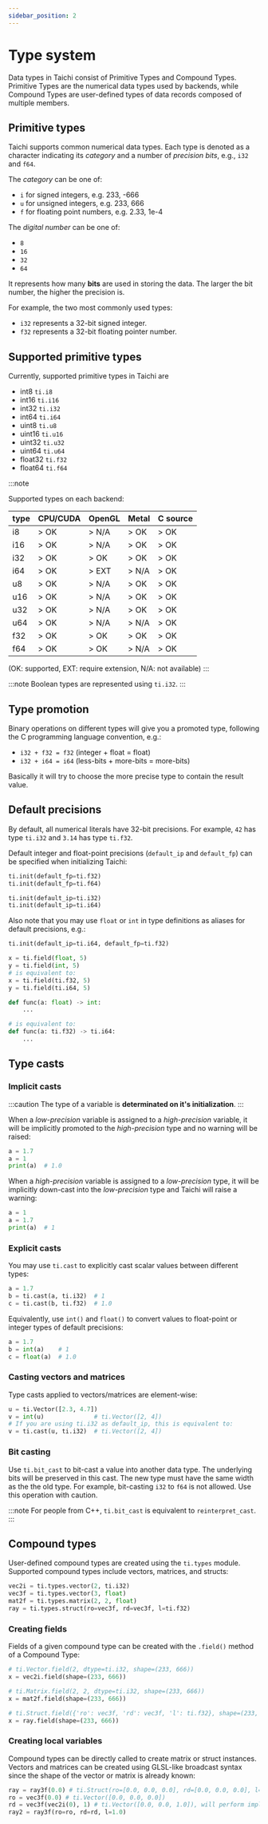 ```yaml
---
sidebar_position: 2
---
```


# Type system

Data types in Taichi consist of Primitive Types and Compound Types. Primitive Types are the numerical data types used by backends, while Compound Types are user-defined types of data records composed of multiple members.

## Primitive types

Taichi supports common numerical data types. Each type is denoted as a
character indicating its _category_ and a number of _precision bits_,
e.g., `i32` and `f64`.

The _category_ can be one of:

- `i` for signed integers, e.g. 233, -666
- `u` for unsigned integers, e.g. 233, 666
- `f` for floating point numbers, e.g. 2.33, 1e-4

The _digital number_ can be one of:

- `8`
- `16`
- `32`
- `64`

It represents how many **bits** are used in storing the data. The larger
the bit number, the higher the precision is.

For example, the two most commonly used types:

- `i32` represents a 32-bit signed integer.
- `f32` represents a 32-bit floating pointer number.

## Supported primitive types

Currently, supported primitive types in Taichi are

- int8 `ti.i8`
- int16 `ti.i16`
- int32 `ti.i32`
- int64 `ti.i64`
- uint8 `ti.u8`
- uint16 `ti.u16`
- uint32 `ti.u32`
- uint64 `ti.u64`
- float32 `ti.f32`
- float64 `ti.f64`

:::note

Supported types on each backend:

| type | CPU/CUDA | OpenGL | Metal | C source |
| ---- | -------- | ------ | ----- | -------- |
| i8   | > OK     | > N/A  | > OK  | > OK     |
| i16  | > OK     | > N/A  | > OK  | > OK     |
| i32  | > OK     | > OK   | > OK  | > OK     |
| i64  | > OK     | > EXT  | > N/A | > OK     |
| u8   | > OK     | > N/A  | > OK  | > OK     |
| u16  | > OK     | > N/A  | > OK  | > OK     |
| u32  | > OK     | > N/A  | > OK  | > OK     |
| u64  | > OK     | > N/A  | > N/A | > OK     |
| f32  | > OK     | > OK   | > OK  | > OK     |
| f64  | > OK     | > OK   | > N/A | > OK     |

(OK: supported, EXT: require extension, N/A: not available)
:::

:::note
Boolean types are represented using `ti.i32`.
:::

## Type promotion

Binary operations on different types will give you a promoted type,
following the C programming language convention, e.g.:

- `i32 + f32 = f32` (integer + float = float)
- `i32 + i64 = i64` (less-bits + more-bits = more-bits)

Basically it will try to choose the more precise type to contain the
result value.

## Default precisions

By default, all numerical literals have 32-bit precisions. For example,
`42` has type `ti.i32` and `3.14` has type `ti.f32`.

Default integer and float-point precisions (`default_ip` and
`default_fp`) can be specified when initializing Taichi:

```python
ti.init(default_fp=ti.f32)
ti.init(default_fp=ti.f64)

ti.init(default_ip=ti.i32)
ti.init(default_ip=ti.i64)
```

Also note that you may use `float` or `int` in type definitions as
aliases for default precisions, e.g.:

```python
ti.init(default_ip=ti.i64, default_fp=ti.f32)

x = ti.field(float, 5)
y = ti.field(int, 5)
# is equivalent to:
x = ti.field(ti.f32, 5)
y = ti.field(ti.i64, 5)

def func(a: float) -> int:
    ...

# is equivalent to:
def func(a: ti.f32) -> ti.i64:
    ...
```

## Type casts

### Implicit casts

:::caution
The type of a variable is **determinated on it's initialization**.
:::

When a _low-precision_ variable is assigned to a _high-precision_
variable, it will be implicitly promoted to the _high-precision_ type
and no warning will be raised:

```python {3}
a = 1.7
a = 1
print(a)  # 1.0
```

When a _high-precision_ variable is assigned to a _low-precision_ type,
it will be implicitly down-cast into the _low-precision_ type and Taichi
will raise a warning:

```python {3}
a = 1
a = 1.7
print(a)  # 1
```

### Explicit casts

You may use `ti.cast` to explicitly cast scalar values between different
types:

```python {2-3}
a = 1.7
b = ti.cast(a, ti.i32)  # 1
c = ti.cast(b, ti.f32)  # 1.0
```

Equivalently, use `int()` and `float()` to convert values to float-point
or integer types of default precisions:

```python {2-3}
a = 1.7
b = int(a)    # 1
c = float(a)  # 1.0
```

### Casting vectors and matrices

Type casts applied to vectors/matrices are element-wise:

```python {2,4}
u = ti.Vector([2.3, 4.7])
v = int(u)              # ti.Vector([2, 4])
# If you are using ti.i32 as default_ip, this is equivalent to:
v = ti.cast(u, ti.i32)  # ti.Vector([2, 4])
```

### Bit casting

Use `ti.bit_cast` to bit-cast a value into another data type. The
underlying bits will be preserved in this cast. The new type must have
the same width as the the old type. For example, bit-casting `i32` to
`f64` is not allowed. Use this operation with caution.

:::note
For people from C++, `ti.bit_cast` is equivalent to `reinterpret_cast`.
:::

## Compound types

User-defined compound types are created using the `ti.types` module. Supported compound types include vectors, matrices, and structs:

```python
vec2i = ti.types.vector(2, ti.i32)
vec3f = ti.types.vector(3, float)
mat2f = ti.types.matrix(2, 2, float)
ray = ti.types.struct(ro=vec3f, rd=vec3f, l=ti.f32)
```

### Creating fields

Fields of a given compound type can be created with the `.field()` method of a Compound Type:

```python
# ti.Vector.field(2, dtype=ti.i32, shape=(233, 666))
x = vec2i.field(shape=(233, 666))

# ti.Matrix.field(2, 2, dtype=ti.i32, shape=(233, 666))
x = mat2f.field(shape=(233, 666))

# ti.Struct.field({'ro': vec3f, 'rd': vec3f, 'l': ti.f32}, shape=(233, 666))
x = ray.field(shape=(233, 666))
```

### Creating local variables
Compound types can be directly called to create matrix or struct instances. Vectors and matrices can be created using GLSL-like broadcast syntax since the shape of the vector or matrix is already known:
```python
ray = ray3f(0.0) # ti.Struct(ro=[0.0, 0.0, 0.0], rd=[0.0, 0.0, 0.0], l=0.0)
ro = vec3f(0.0) # ti.Vector([0.0, 0.0, 0.0])
rd = vec3f(vec2i(0), 1) # ti.Vector([0.0, 0.0, 1.0]), will perform implicit cast
ray2 = ray3f(ro=ro, rd=rd, l=1.0)
```

